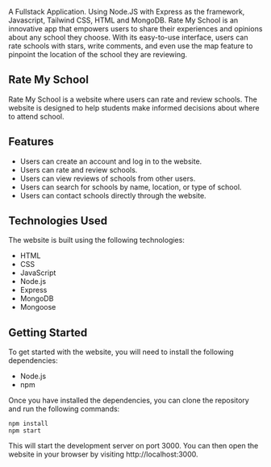 A Fullstack Application. Using Node.JS with Express as the framework, Javascript, Tailwind CSS, HTML and MongoDB.
Rate My School is an innovative app that empowers users to share their experiences and opinions about any school they choose. With 
its easy-to-use interface, users can rate schools with stars, write comments, and even use the map feature to pinpoint the location of the school they are reviewing.


## Rate My School

Rate My School is a website where users can rate and review schools. The website is designed to help students make informed decisions about where to attend school.

## Features

* Users can create an account and log in to the website.
* Users can rate and review schools.
* Users can view reviews of schools from other users.
* Users can search for schools by name, location, or type of school.
* Users can contact schools directly through the website.

## Technologies Used

The website is built using the following technologies:

* HTML
* CSS
* JavaScript
* Node.js
* Express
* MongoDB
* Mongoose

## Getting Started

To get started with the website, you will need to install the following dependencies:

* Node.js
* npm

Once you have installed the dependencies, you can clone the repository and run the following commands:

```
npm install
npm start
```

This will start the development server on port 3000. You can then open the website in your browser by visiting http://localhost:3000.



